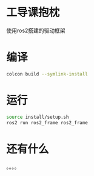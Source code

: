 # 工导课抱枕

使用ros2搭建的驱动框架


# 编译

```bash
colcon build --symlink-install
```

# 运行

```bash
source install/setup.sh
ros2 run ros2_frame ros2_frame
```

# 还有什么

。。。。
